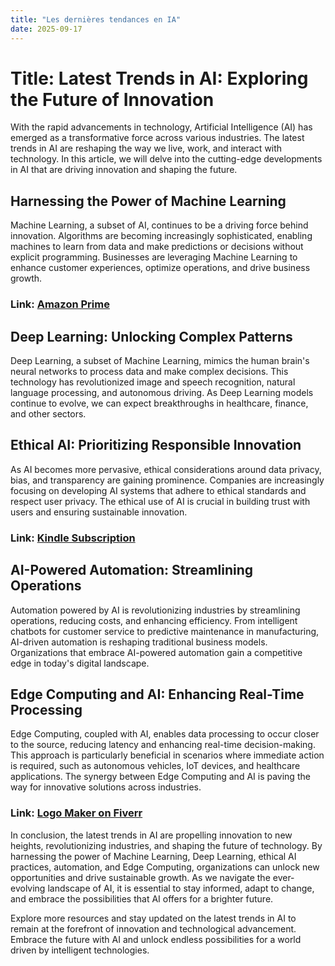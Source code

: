 ```yaml
---
title: "Les dernières tendances en IA"
date: 2025-09-17
---
```


# Title: Latest Trends in AI: Exploring the Future of Innovation

With the rapid advancements in technology, Artificial Intelligence (AI) has emerged as a transformative force across various industries. The latest trends in AI are reshaping the way we live, work, and interact with technology. In this article, we will delve into the cutting-edge developments in AI that are driving innovation and shaping the future.

## Harnessing the Power of Machine Learning

Machine Learning, a subset of AI, continues to be a driving force behind innovation. Algorithms are becoming increasingly sophisticated, enabling machines to learn from data and make predictions or decisions without explicit programming. Businesses are leveraging Machine Learning to enhance customer experiences, optimize operations, and drive business growth.

### Link: [Amazon Prime](https://www.amazon.fr/amazonprime?_encoding=UTF8&primeCampaignId=prime_assoc_ft&tag=zenzen0d-21France)

## Deep Learning: Unlocking Complex Patterns

Deep Learning, a subset of Machine Learning, mimics the human brain's neural networks to process data and make complex decisions. This technology has revolutionized image and speech recognition, natural language processing, and autonomous driving. As Deep Learning models continue to evolve, we can expect breakthroughs in healthcare, finance, and other sectors.

## Ethical AI: Prioritizing Responsible Innovation

As AI becomes more pervasive, ethical considerations around data privacy, bias, and transparency are gaining prominence. Companies are increasingly focusing on developing AI systems that adhere to ethical standards and respect user privacy. The ethical use of AI is crucial in building trust with users and ensuring sustainable innovation.

### Link: [Kindle Subscription](https://www.amazon.fr/kindle-dbs/hz/signup?tag=zenzen0d-21France)

## AI-Powered Automation: Streamlining Operations

Automation powered by AI is revolutionizing industries by streamlining operations, reducing costs, and enhancing efficiency. From intelligent chatbots for customer service to predictive maintenance in manufacturing, AI-driven automation is reshaping traditional business models. Organizations that embrace AI-powered automation gain a competitive edge in today's digital landscape.

## Edge Computing and AI: Enhancing Real-Time Processing

Edge Computing, coupled with AI, enables data processing to occur closer to the source, reducing latency and enhancing real-time decision-making. This approach is particularly beneficial in scenarios where immediate action is required, such as autonomous vehicles, IoT devices, and healthcare applications. The synergy between Edge Computing and AI is paving the way for innovative solutions across industries.

### Link: [Logo Maker on Fiverr](https://go.fiverr.com/visit/?bta=1071918&brand=logomaker)

In conclusion, the latest trends in AI are propelling innovation to new heights, revolutionizing industries, and shaping the future of technology. By harnessing the power of Machine Learning, Deep Learning, ethical AI practices, automation, and Edge Computing, organizations can unlock new opportunities and drive sustainable growth. As we navigate the ever-evolving landscape of AI, it is essential to stay informed, adapt to change, and embrace the possibilities that AI offers for a brighter future.

Explore more resources and stay updated on the latest trends in AI to remain at the forefront of innovation and technological advancement. Embrace the future with AI and unlock endless possibilities for a world driven by intelligent technologies.